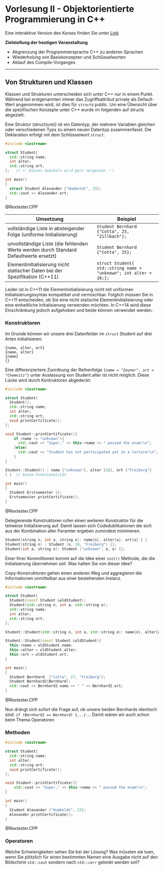 <!--

author:   Sebastian Zug & Georg Jäger
email:    sebastian.zug@informatik.tu-freiberg.de & Georg.Jaeger@informatik.tu-freiberg.de
version:  0.0.1
language: de
narrator: Deutsch Female

import: https://raw.githubusercontent.com/LiaTemplates/Rextester/master/README.md

-->

# Vorlesung II - Objektorientierte Programmierung in C++

Eine interaktive Version des Kurses finden Sie unter [Link](https://liascript.github.io/course/?https://raw.githubusercontent.com/SebastianZug/SoftwareprojektRobotik/master/01_OOPinC++.md#1)

**Zielstellung der heutigen Veranstaltung**

+ Abgrenzung der Programmiersprache C++ zu anderen Sprachen
+ Wiederholung von Basiskonzepten und Schlüsselworten
+ Ablauf des Compile-Vorganges

--------------------------------------------------------------------------------

## Von Strukturen und Klassen

Klassen und Strukturen unterscheiden sich unter C++ nur in einem Punkt. Während bei erstgenannten immer das Zugriffsattribut private als Default-Wert angenommen wird, ist dies für `struct`s public. Um eine Übersicht über die spezifischen Konzepte unter C++ wurde im folgenden auf structs abgezielt.

Eine Struktur (struct(ure)) ist ein Datentyp, der mehrere Variablen gleichen oder verschiedenen Typs zu einem neuen Datentyp zusammenfasst. Die Deklaration erfolgt mit dem Schlüsselwort `struct`.

```cpp                     ApplicationOfStructs.cpp
#include <iostream>

struct Student{
  std::string name;
  int alter;
  std::string ort;
};   // <- Dieses Semikoln wird gern vergessen :-)

int main()
{
  struct Student Alexander {"Humboldt", 23};
  std::cout << Alexander.ort;
}
```
@Rextester.CPP


| Umsetzung                                                                             | Beispiel                                                          |
| ------------------------------------------------------------------------------------- | ----------------------------------------------------------------- |
| vollständige Liste in absteigender Folge (uniforme Initialisierung)                   | `Student Bernhard {"Cotta", 25, "Zillbach"};`                     |
| unvollständige Liste (die fehlenden Werte werden durch Standard Defaultwerte ersetzt) | `Student Bernhard {"Cotta", 25};`                                 |
| Elementinitialisierung nicht statischer Daten bei der Spezifikation (C++11)           | `struct Student{ std::string name = "unknown"; int alter = 18;};` |

Leider ist in C++11 die Elementinitialisierung nicht mit uniformen Initialisierungssyntax kompatibel und vermischbar. Folglich müssen Sie in C++11 entscheiden, ob Sie eine nicht statische Elementinitialisierung oder eine einheitliche Initialisierung verwenden möchten. In C++14 wird diese Einschränkung jedoch aufgehoben und beide können verwendet werden.

### Konstruktoren

Im Grunde können wir unsere drei Datenfelder im `struct` Student auf drei Arten
initialisieren:

```
{name, alter, ort}
{name, alter}
{name}
{}
```

Eine differenziertere Zuordnung der Reihenfolge `{name = "Zeuner", ort = "Chemnitz"}` unter Auslassung von Student.alter ist nicht möglich.
Diese Lücke wird durch Kontruktoren abgedeckt:

<!-- 1. Überladen von Funktionen wiederholen, Beispiele anhand unter-       -->
<!-- schiedlicher Parametersets                                             -->
<!--    Student::Student(std::string name) : name {name}, alter{18}, ort{"Freiberg"} -->

```cpp                     Constructors.cpp
#include <iostream>

struct Student{
  Student();
  std::string name;
  int alter;
  std::string ort;
  void printCertificate();
};

void Student::printCertificate(){
    if (name != "unknown"){
      std::cout << "Super," << this->name << " passed the exam!\n";
    }else{
      std::cout << "Student has not participated yet in a lecture!\n";
    }
}

Student::Student() : name {"unknown"}, alter {18}, ort {"Freiberg"}
{ }  // keine Funktionalität

int main()
{
  Student Erstsemester {};
  Erstsemester.printCertificate();
}
```
@Rextester.CPP

Delegierende Konstruktoren rufen einen weiteren Konstruktor für die teilweise
Initialisierung auf. Damit lassen sich Codedublikationen die sich aus der
Kombination aller Paramter ergeben zumindest minimieren.

```cpp
Student(string n, int a, string o): name{n}, alter{a}, ort{o} { }
Student(string n) : Student (n, 18, "Freiberg") {};
Student(int a, string o): Student ("unknown", a, o) {};
```

Einer Ihrer Kommilitonen kommt auf die Idee einer `init()` Methode, die die Initialsierung übernehmen soll. Was halten Sie von dieser Idee?

Copy-Konstruktoren gehen einen anderen Weg und aggregieren die Informationen unmittelbar aus einer bestehenden Instanz.

```cpp                     Constructors.cpp
#include <iostream>

struct Student{
  Student(const Student &oldStudent);
  Student(std::string n, int a, std::string o);
  std::string name;
  int alter;
  std::string ort;
};

Student::Student(std::string n, int a, std::string o): name{n}, alter{a}, ort{o} { }

Student::Student(const Student &oldStudent){
  this->name = oldStudent.name;
  this->alter = oldStudent.alter;
  this->ort = oldStudent.ort;
}

int main()
{
  Student Bernhard  {"Cotta", 27, "Freiberg"};
  Student Bernhard2(Bernhard);
  std::cout << Bernhard2.name << " " << Bernhard2.ort;
}
```
@Rextester.CPP

Nun drängt sich sofort die Frage auf, ob unsere beiden Bernhards identisch sind.
`if (Bernhard2 == Bernhard) {...}` ... Damit wären wir auch schon beim Thema Operatoren



### Methoden

<!-- 1. Einführung des this pointers                                        -->
<!-- 2. Expliziter Pointer auf Instanz (C)                                  -->
<!--      string generateText(Person * const p)                             -->

```cpp                     ApplicationOfStructs.cpp
#include <iostream>

struct Student{
  std::string name;
  int alter;
  std::string ort;
  void printCertificate();
};

void Student::printCertificate(){
    std::cout << "Super," << this->name << " passed the exam!\n";
}

int main()
{
  Student Alexander {"Humboldt", 23};
  Alexander.printCertificate();
}
```
@Rextester.CPP






### Operatoren

Welche Schwierigkeiten sehen Sie bei der Lösung? Was müssten sie tuen, wenn
Sie plötzlich für einen bestimmten Namen eine Ausgabe nicht auf den Bildschirm `std::cout` sondern nach `std::cerr` gelenkt werden soll?
